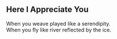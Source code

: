 Here I Appreciate You
---------------------
When you weave played like a serendipity.  
When you fly like river reflected by the ice.  
